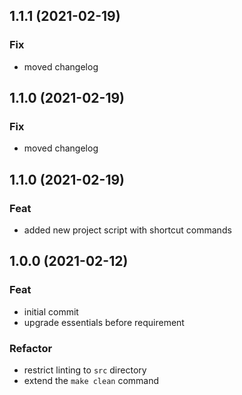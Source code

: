 ## 1.1.1 (2021-02-19)

### Fix

- moved changelog

## 1.1.0 (2021-02-19)

### Fix

- moved changelog

## 1.1.0 (2021-02-19)

### Feat

- added new project script with shortcut commands

## 1.0.0 (2021-02-12)

### Feat

- initial commit
- upgrade essentials before requirement

### Refactor

- restrict linting to `src` directory
- extend the `make clean` command

